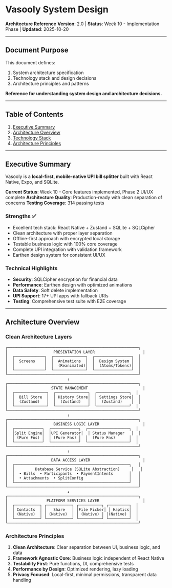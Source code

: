 # Vasooly System Design

**Architecture Reference**
**Version**: 2.0 | **Status**: Week 10 - Implementation Phase | **Updated**: 2025-10-20

---

## Document Purpose

This document defines:
1. System architecture specification
2. Technology stack and design decisions
3. Architecture principles and patterns

**Reference for understanding system design and architecture decisions.**

---

## Table of Contents

1. [Executive Summary](#executive-summary)
2. [Architecture Overview](#architecture-overview)
3. [Technology Stack](#technology-stack)
4. [Architecture Principles](#architecture-principles)

---

## Executive Summary

Vasooly is a **local-first, mobile-native UPI bill splitter** built with React Native, Expo, and SQLite.

**Current Status**: Week 10 - Core features implemented, Phase 2 UI/UX complete
**Architecture Quality**: Production-ready with clean separation of concerns
**Testing Coverage**: 314 passing tests

### Strengths ✅
- Excellent tech stack: React Native + Zustand + SQLite + SQLCipher
- Clean architecture with proper layer separation
- Offline-first approach with encrypted local storage
- Testable business logic with 100% core coverage
- Complete UPI integration with validation framework
- Earthen design system for consistent UI/UX

### Technical Highlights
- **Security**: SQLCipher encryption for financial data
- **Performance**: Earthen design with optimized animations
- **Data Safety**: Soft delete implementation
- **UPI Support**: 17+ UPI apps with fallback URIs
- **Testing**: Comprehensive test suite with E2E coverage

---

## Architecture Overview

### Clean Architecture Layers

```
┌─────────────────────────────────────────────────────────┐
│                    PRESENTATION LAYER                     │
│  ┌─────────────┐  ┌──────────────┐  ┌────────────────┐  │
│  │  Screens    │  │  Animations  │  │  Design System │  │
│  │             │  │  (Reanimated)│  │  (Atoms/Tokens)│  │
│  └─────────────┘  └──────────────┘  └────────────────┘  │
└─────────────────────────────────────────────────────────┘
                           ↓
┌─────────────────────────────────────────────────────────┐
│                   STATE MANAGEMENT                        │
│  ┌──────────────┐  ┌──────────────┐  ┌──────────────┐  │
│  │  Bill Store  │  │ History Store│  │ Settings Store│  │
│  │  (Zustand)   │  │  (Zustand)   │  │  (Zustand)    │  │
│  └──────────────┘  └──────────────┘  └──────────────┘  │
└─────────────────────────────────────────────────────────┘
                           ↓
┌─────────────────────────────────────────────────────────┐
│                    BUSINESS LOGIC LAYER                   │
│  ┌────────────┐  ┌────────────┐  ┌──────────────────┐  │
│  │Split Engine│  │UPI Generator│  │ Status Manager   │  │
│  │ (Pure Fns) │  │ (Pure Fns) │  │  (Pure Fns)      │  │
│  └────────────┘  └────────────┘  └──────────────────┘  │
└─────────────────────────────────────────────────────────┘
                           ↓
┌─────────────────────────────────────────────────────────┐
│                   DATA ACCESS LAYER                       │
│  ┌──────────────────────────────────────────────────┐   │
│  │         Database Service (SQLite Abstraction)     │   │
│  │  • Bills  • Participants  • PaymentIntents       │   │
│  │  • Attachments  • SplitConfig                    │   │
│  └──────────────────────────────────────────────────┘   │
└─────────────────────────────────────────────────────────┘
                           ↓
┌─────────────────────────────────────────────────────────┐
│                 PLATFORM SERVICES LAYER                   │
│  ┌───────────┐ ┌───────────┐ ┌──────────┐ ┌─────────┐  │
│  │ Contacts  │ │   Share   │ │File Picker│ │ Haptics│  │
│  │ (Native)  │ │ (Native)  │ │ (Native) │ │(Native) │  │
│  └───────────┘ └───────────┘ └──────────┘ └─────────┘  │
└─────────────────────────────────────────────────────────┘
```

### Architecture Principles

1. **Clean Architecture**: Clear separation between UI, business logic, and data
2. **Framework Agnostic Core**: Business logic independent of React Native
3. **Testability First**: Pure functions, DI, comprehensive tests
4. **Performance by Design**: Optimized rendering, lazy loading
5. **Privacy Focused**: Local-first, minimal permissions, transparent data handling